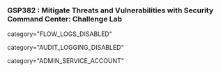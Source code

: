 ### GSP382 :  Mitigate Threats and Vulnerabilities with Security Command Center: Challenge Lab 





category="FLOW_LOGS_DISABLED"

category="AUDIT_LOGGING_DISABLED"

category="ADMIN_SERVICE_ACCOUNT"
